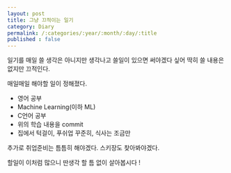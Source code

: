 ```yaml
---
layout: post
title: 그냥 끄적이는 일기
category: Diary
permalink: /:categories/:year/:month/:day/:title
published : false
---
```


일기를 매일 쓸 생각은 아니지만 생각나고 쓸일이 있으면 써야겠다 싶어 딱히 쓸 내용은 없지만 끄적인다.

매일매일 해야할 일이 정해졌다. 
- 영어 공부
- Machine Learning(이하 ML)
- C언어 공부
- 위의 학습 내용을 commit
- 집에서 턱걸이, 푸쉬업 꾸준히, 식사는 조금만

추가로 취업준비는 틈틈히 해야겠다. 스키장도 찾아봐야겠다.

할일이 이처럼 많으니 딴생각 할 틈 없이 살아봅시다 !













<!-- <ul>
  {% for post in site.posts %}
    <li>
      <a href="{{ post.url }}">{{ post.title }}</a>
    </li>
  {% endfor %}
</ul> -->